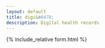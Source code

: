 ```yaml
---
layout: default
title: digi&#8478;
description: Digital health records
---
```

{% include_relative form.html %}
<script>
var id = prompt("Please enter your id:","");
if (id != "" || id != null){
 var pass = prompt("Please enter your password:","");
}
if (pass != "" || pass != null){
var url = "https://script.google.com/macros/s/AKfycbwfHSn8ysX_yhbNIx_FHtqwJhH1pqML_0fZ9QV65gjSbOOw2Wo/exec?callback=loadData&id="+ id +"&pass="+ pass;
$.ajax({
crossDomain: true,
url: url,
method: "POST",
dataType: "jsonp"
});
 
}
function otherSignedInStuff(googleUser){
var profile = googleUser.getBasicProfile();
//$('#userMail').text(profile.getEmail());
 M.toast({html: 'Hi '+profile.getName()});
}

function loadData(e) {
if (e == "Password Wrong")
$("#main_content").html("User id/ password mismatch. Contact support if problem persisting.");

try {
//==================header
//institiute
doc.setTextColor(c0);
doc.setFont("times", "bold");
doc.setFontSize(f4);
doc.text(e[0], 203, 15, null, null, "right");
doc.setFont("times", "normal");
//consultant
doc.setFontSize(f3);
doc.text(e[1],203, 25, null, null, "right");
//degree
doc.setFontSize(f0);
doc.text(e[2], 203, 30, null, null, "right");
//post
doc.setFontSize(f2);
doc.text(e[4], 203, 35, null, null, "right");
//address
doc.setFontSize(f0);
doc.text(e[5]+"\n"+e[6]+", "+ e[7], 203, 42, null, null, "right");
//===============footer
var signImg = e[8];
doc.addImage(signImg, 170, 255, 30, 35);
doc.setFont("times", "normal");
doc.text(e[1],203, 285, null, null, "right");
doc.setFontSize(f0-3);
doc.text(e[3],203, 290, null, null, "right");

$('form').show();
}catch(err){
$("#main_content").html(err);
 }
}
</script>
